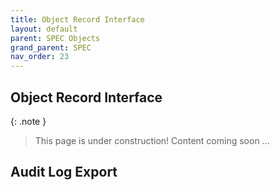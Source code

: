 ```yaml
---
title: Object Record Interface
layout: default
parent: SPEC Objects
grand_parent: SPEC
nav_order: 23
---
```


## Object Record Interface

{: .note }
> This page is under construction! 
> Content coming soon ...

## Audit Log Export